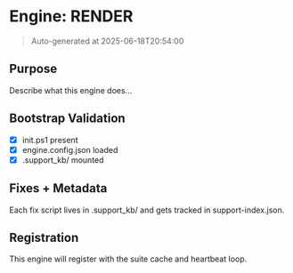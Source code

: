 ﻿# Engine: RENDER
> Auto-generated at 2025-06-18T20:54:00

## Purpose
Describe what this engine does...

## Bootstrap Validation
- [x] init.ps1 present
- [x] engine.config.json loaded
- [x] .support_kb/ mounted

## Fixes + Metadata
Each fix script lives in .support_kb/ and gets tracked in support-index.json.

## Registration
This engine will register with the suite cache and heartbeat loop.
